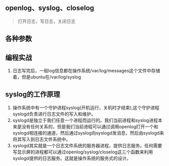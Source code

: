 ## openlog、syslog、closelog
> 打开日志，写日志，关闭日志
## 各种参数

## 编程实战
1. 日志写完后，一般log信息都在操作系统/var/log/messages这个文件中存储着，但是ubuntu在/var/log/syslog

## syslog的工作原理
1. 操作系统中有一个守护进程syslog(开机运行，关机时才结束),这个守护进程syslogd负责进行日志文件的写入和维护。
2. syslogd是独立于我们任意一个进程而运行的。我们当前进程和syslog进程本来是没有任何关系的，但是我们当前进程可以通过调用openlog打开一个和syslogd相连接的通道，然后通过syslog向syslogd发消息，然后由syslogd来将其写入到日志文件系统中。
3. syslogd其实就是一个日志文件系统的服务器进程，提供日志服务。任何需要写显示屏的进程都可以通过openlog/syslog/closelog这三个函数来利用syslogd提供的日志服务。这就是操作系统的服务式的设计。